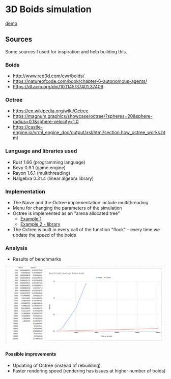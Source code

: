 # 3D Boids simulation

[demo](https://ac3d.skippy-ai.com/)

## Sources

Some sources I used for inspiration and help building this.

### Boids

- http://www.red3d.com/cwr/boids/
- https://natureofcode.com/book/chapter-6-autonomous-agents/
- https://dl.acm.org/doi/10.1145/37401.37406

### Octree

- https://en.wikipedia.org/wiki/Octree
- https://magnum.graphics/showcase/octree/?spheres=20&sphere-radius=0.1&sphere-velocity=1.0
- https://castle-engine.io/vrml_engine_doc/output/xsl/html/section.how_octree_works.html

### Language and libraries used

- Rust 1.66 (programming language)
- Bevy 0.9.1 (game engine)
- Rayon 1.6.1 (multithreading)
- Nalgebra 0.31.4 (linear algebra library)

### Implementation

- The Naive and the Octree implementation include multithreading
- Menu for changing the parameters of the simulation
- Octree is implemented as an "arena allocated tree"
  - [Example 1](https://dev.to/deciduously/no-more-tears-no-more-knots-arena-allocated-trees-in-rust-44k6)
  - [Example 2 - library](https://github.com/fitzgen/generational-arena)
- The Octree is built in every call of the function "flock" - every time we update the speed of the boids

### Analysis

- Results of benchmarks

![meritve](meritve.png)

#### Possible improvements

- Updating of Octree (instead of rebuilding)
- Faster rendering speed (rendering has issues at higher number of boids)

